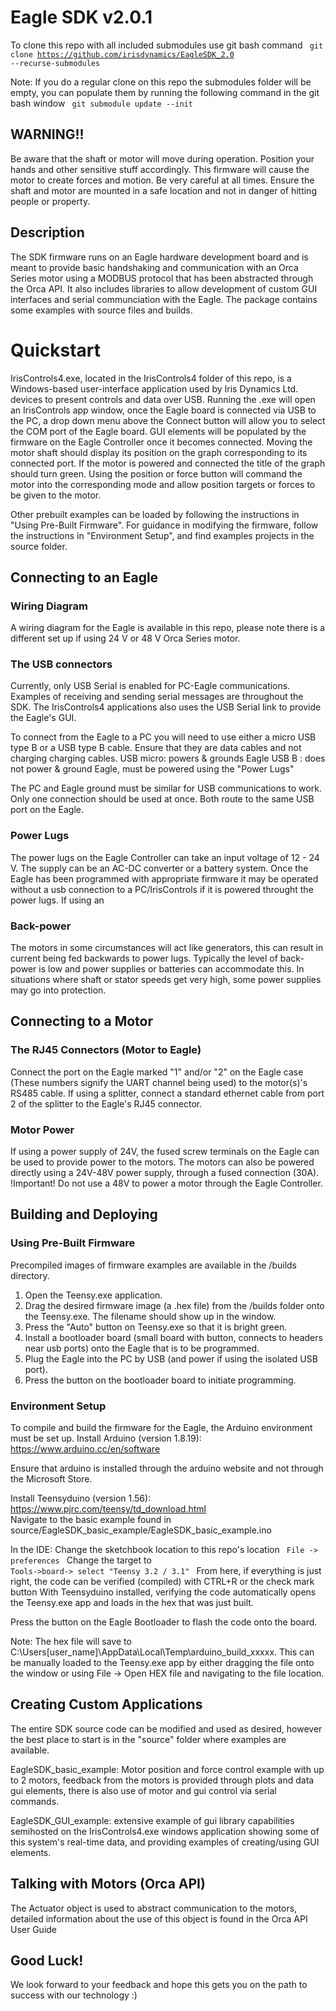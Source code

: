 # Eagle SDK v2.0.1
To clone this repo with all included submodules use git bash command
<code> git clone https://github.com/irisdynamics/EagleSDK_2.0 --recurse-submodules </code>

Note: If you do a regular clone on this repo the submodules folder will be empty, you can populate them by running the following command in the git bash window
<code> git submodule update --init </code>

## WARNING!! 
Be aware that the shaft or motor will move during operation. Position your hands and other sensitive stuff accordingly. 
This firmware will cause the motor to create forces and motion. Be very careful at all times. Ensure the shaft and motor are mounted in a safe location and not in danger of hitting people or property.

## Description
The SDK firmware runs on an Eagle hardware development board and is meant to provide basic handshaking and communication with an Orca Series motor using a MODBUS protocol that has been abstracted through the Orca API. It also includes libraries to allow development of custom GUI interfaces and serial communciation with the Eagle.
The package contains some examples with source files and builds.

# Quickstart
IrisControls4.exe, located in the IrisControls4 folder of this repo, is a Windows-based user-interface application used by Iris Dynamics Ltd. devices to present controls and data over USB.
Running the .exe will open an IrisControls app window, once the Eagle board is connected via USB to the PC, a drop down menu above the Connect button will allow you to select the COM port of the Eagle board. GUI elements will be populated by the firmware on the Eagle Controller once it becomes connected. Moving the motor shaft should display its position on the graph corresponding to its connected port. If the motor is powered and connected the title of the graph should turn green. Using the position or force button will command the motor into the corresponding mode and allow position targets or forces to be given to the motor.

Other prebuilt examples can be loaded by following the instructions in "Using Pre-Built Firmware".
For guidance in modifying the firmware, follow the instructions in "Environment Setup", and find examples projects in the source folder. 

## Connecting to an Eagle
### Wiring Diagram
A wiring diagram for the Eagle is available in this repo, please note there is a different set up if using 24 V or 48 V Orca Series motor.
### The USB connectors 
Currently, only USB Serial is enabled for PC-Eagle communications. Examples of receiving and sending serial messages are throughout the SDK. The IrisControls4 applications also uses the USB Serial link to provide the Eagle's GUI.

To connect from the Eagle to a PC you will need to use either a micro USB type B or a USB type B cable. Ensure that they are data cables and not charging charging cables.
USB micro: powers & grounds Eagle
USB B	 : does not power & ground Eagle, must be powered using the "Power Lugs"

The PC and Eagle ground must be similar for USB communications to work. Only one connection should be used at once. Both route to the same USB port on the Eagle. 

### Power Lugs
The power lugs on the Eagle Controller can take an input voltage of 12 - 24 V. The supply can be an AC-DC converter or a battery system.
Once the Eagle has been programmed with appropriate firmware it may be operated without a usb connection to a PC/IrisControls if it is powered throught the power lugs.
If using an 
### Back-power 
The motors in some circumstances will act like generators, this can result in current being fed backwards to power lugs. Typically the level of back-power is low and power supplies or batteries can accommodate this. In situations where shaft or stator speeds get very high, some power supplies may go into protection. 

## Connecting to a Motor

### The RJ45 Connectors (Motor to Eagle)
Connect the port on the Eagle marked "1" and/or "2" on the Eagle case (These numbers signify the UART channel being used) to the motor(s)'s RS485 cable. If using a splitter, connect a standard ethernet cable from port 2 of the splitter to the Eagle's RJ45 connector. 
### Motor Power
If using a power supply of 24V, the fused screw terminals on the Eagle can be used to provide power to the motors.
The motors can also be powered directly using a 24V-48V power supply, through a fused connection (30A).
!Important! Do not use a 48V to power a motor through the Eagle Controller. 

## Building and Deploying

### Using Pre-Built Firmware 
Precompiled images of firmware examples are available in the /builds directory. 
1. Open the Teensy.exe application.
2. Drag the desired firmware image (a .hex file) from the /builds folder onto the Teensy.exe. The filename should show up in the window. 
3. Press the "Auto" button on Teensy.exe so that it is bright green.
4. Install a bootloader board (small board with button, connects to headers near usb ports) onto the Eagle that is to be programmed.
5. Plug the Eagle into the PC by USB (and power if using the isolated USB port).
6. Press the button on the bootloader board to initiate programming. 

### Environment Setup 
To compile and build the firmware for the Eagle, the Arduino environment must be set up.
Install Arduino (version 1.8.19):  https://www.arduino.cc/en/software

Ensure that arduino is installed through the arduino website and not through the Microsoft Store.

Install Teensyduino (version 1.56): https://www.pjrc.com/teensy/td_download.html  
Navigate to the basic example found in source/EagleSDK_basic_example/EagleSDK_basic_example.ino 

In the IDE:
Change the sketchbook location to this repo's location <code>  File -> preferences  </code>
Change the target to  <code> Tools->board-> select "Teensy 3.2 / 3.1" </code>
From here, if everything is just right, the code can be verified (compiled) with CTRL+R or the check mark button
With Teensyduino installed, verifying the code automatically opens the Teensy.exe app and loads in the hex that was just built. 

Press the button on the Eagle Bootloader to flash the code onto the board. 

Note: The hex file will save to C:\Users\[user_name]\AppData\Local\Temp\arduino_build_xxxxx.
This can be manually loaded to the Teensy.exe app by either dragging the file onto the window or using File -> Open HEX file and navigating to the file location.

## Creating Custom Applications
The entire SDK source code can be modified and used as desired, however the best place to start is in the "source" folder where examples are available. 

EagleSDK_basic_example: Motor position and force control example with up to 2 motors, feedback from the motors is provided through plots and data gui elements, there is also use of motor and gui control via serial commands.

EagleSDK_GUI_example: extensive example of gui library capabilities semihosted on the IrisControls4.exe windows application showing some of this system's real-time data, and providing examples of creating/using GUI elements.

## Talking with Motors (Orca API)
The Actuator object is used to abstract communication to the motors, detailed information about the use of this object is found in the Orca API User Guide

## Good Luck!
We look forward to your feedback and hope this gets you on the path to success with our technology :)
